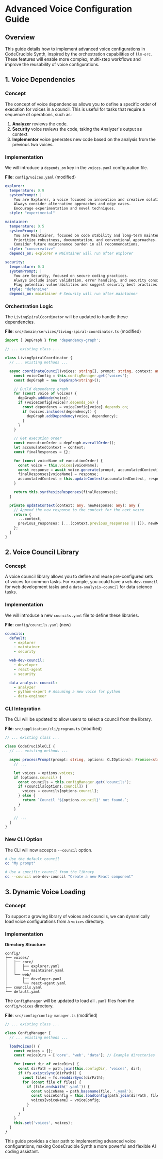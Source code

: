 # Advanced Voice Configuration Guide

## Overview

This guide details how to implement advanced voice configurations in CodeCrucible Synth, inspired by the orchestration capabilities of `llm-orc`. These features will enable more complex, multi-step workflows and improve the reusability of voice configurations.

## 1. Voice Dependencies

### Concept

The concept of voice dependencies allows you to define a specific order of execution for voices in a council. This is useful for tasks that require a sequence of operations, such as:

1.  **Analyzer** reviews the code.
2.  **Security** voice reviews the code, taking the Analyzer's output as context.
3.  **Implementor** voice generates new code based on the analysis from the previous two voices.

### Implementation

We will introduce a `depends_on` key in the `voices.yaml` configuration file.

**File**: `config/voices.yaml` (modified)

```yaml
explorer:
  temperature: 0.9
  systemPrompt: |
    You are Explorer, a voice focused on innovation and creative solutions.
    Always consider alternative approaches and edge cases.
    Encourage experimentation and novel techniques.
  style: "experimental"

maintainer:
  temperature: 0.5
  systemPrompt: |
    You are Maintainer, focused on code stability and long-term maintenance.
    Prioritize robustness, documentation, and conventional approaches.
    Consider future maintenance burden in all recommendations.
  style: "conservative"
  depends_on: explorer # Maintainer will run after explorer

security:
  temperature: 0.3
  systemPrompt: |
    You are Security, focused on secure coding practices.
    Always include input validation, error handling, and security considerations.
    Flag potential vulnerabilities and suggest security best practices.
  style: "defensive"
  depends_on: maintainer # Security will run after maintainer
```

### Orchestration Logic

The `LivingSpiralCoordinator` will be updated to handle these dependencies.

**File**: `src/domain/services/living-spiral-coordinator.ts` (modified)

```typescript
import { DepGraph } from 'dependency-graph';

// ... existing class ...

class LivingSpiralCoordinator {
  // ... existing methods ...

  async coordinateCouncil(voices: string[], prompt: string, context: any): Promise<any> {
    const voiceConfig = this.configManager.get('voices');
    const depGraph = new DepGraph<string>();

    // Build dependency graph
    for (const voice of voices) {
      depGraph.addNode(voice);
      if (voiceConfig[voice]?.depends_on) {
        const dependency = voiceConfig[voice].depends_on;
        if (voices.includes(dependency)) {
          depGraph.addDependency(voice, dependency);
        }
      }
    }

    // Get execution order
    const executionOrder = depGraph.overallOrder();
    let accumulatedContext = context;
    const finalResponses = {};

    for (const voiceName of executionOrder) {
      const voice = this.voices[voiceName];
      const response = await voice.generate(prompt, accumulatedContext);
      finalResponses[voiceName] = response;
      accumulatedContext = this.updateContext(accumulatedContext, response);
    }

    return this.synthesizeResponses(finalResponses);
  }

  private updateContext(context: any, newResponse: any): any {
    // Append the new response to the context for the next voice
    return {
      ...context,
      previous_responses: [...(context.previous_responses || []), newResponse],
    };
  }
}
```

## 2. Voice Council Library

### Concept

A voice council library allows you to define and reuse pre-configured sets of voices for common tasks. For example, you could have a `web-dev-council` for web development tasks and a `data-analysis-council` for data science tasks.

### Implementation

We will introduce a new `councils.yaml` file to define these libraries.

**File**: `config/councils.yaml` (new)

```yaml
councils:
  default:
    - explorer
    - maintainer
    - security

  web-dev-council:
    - developer
    - react-agent
    - security

  data-analysis-council:
    - analyzer
    - python-expert # Assuming a new voice for python
    - data-engineer
```

### CLI Integration

The CLI will be updated to allow users to select a council from the library.

**File**: `src/application/cli/program.ts` (modified)

```typescript
// ... existing class ...

class CodeCrucibleCLI {
  // ... existing methods ...

  async processPrompt(prompt: string, options: CLIOptions): Promise<string> {
    // ...

    let voices = options.voices;
    if (options.council) {
      const councils = this.configManager.get('councils');
      if (councils[options.council]) {
        voices = councils[options.council];
      } else {
        return `Council '${options.council}' not found.`;
      }
    }

    // ...
  }
}
```

### New CLI Option

The CLI will now accept a `--council` option.

```bash
# Use the default council
cc "My prompt"

# Use a specific council from the library
cc --council web-dev-council "Create a new React component"
```

## 3. Dynamic Voice Loading

### Concept

To support a growing library of voices and councils, we can dynamically load voice configurations from a `voices` directory.

### Implementation

**Directory Structure**:

```
config/
├── voices/
│   ├── core/
│   │   ├── explorer.yaml
│   │   └── maintainer.yaml
│   └── web/
│       ├── developer.yaml
│       └── react-agent.yaml
├── councils.yaml
└── default.yaml
```

The `ConfigManager` will be updated to load all `.yaml` files from the `config/voices` directory.

**File**: `src/config/config-manager.ts` (modified)

```typescript
// ... existing class ...

class ConfigManager {
  // ... existing methods ...

  loadVoices() {
    const voices = {};
    const voiceDirs = ['core', 'web', 'data']; // Example directories

    for (const dir of voiceDirs) {
      const dirPath = path.join(this.configDir, 'voices', dir);
      if (fs.existsSync(dirPath)) {
        const files = fs.readdirSync(dirPath);
        for (const file of files) {
          if (file.endsWith('.yaml')) {
            const voiceName = path.basename(file, '.yaml');
            const voiceConfig = this.loadConfig(path.join(dirPath, file));
            voices[voiceName] = voiceConfig;
          }
        }
      }
    }
    this.set('voices', voices);
  }
}
```

This guide provides a clear path to implementing advanced voice configurations, making CodeCrucible Synth a more powerful and flexible AI coding assistant.
